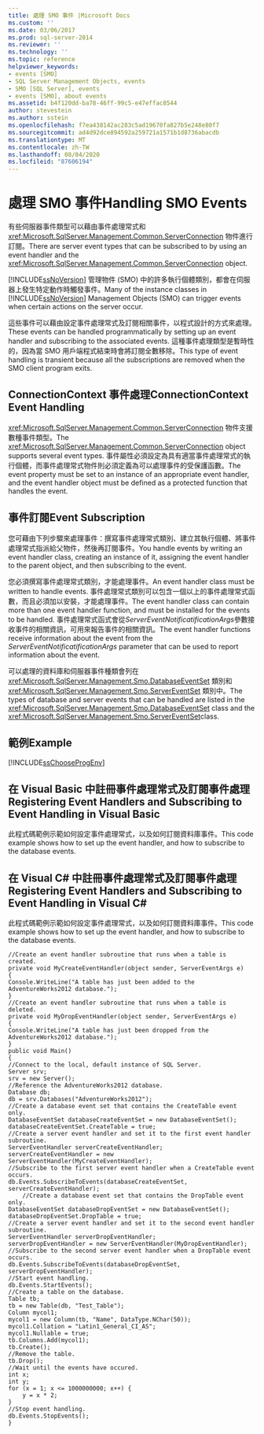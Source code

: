 ```yaml
---
title: 處理 SMO 事件 |Microsoft Docs
ms.custom: ''
ms.date: 03/06/2017
ms.prod: sql-server-2014
ms.reviewer: ''
ms.technology: ''
ms.topic: reference
helpviewer_keywords:
- events [SMO]
- SQL Server Management Objects, events
- SMO [SQL Server], events
- events [SMO], about events
ms.assetid: b4f120dd-ba78-46ff-99c5-e47effac8544
author: stevestein
ms.author: sstein
ms.openlocfilehash: f7ea438142ac283c5ad19670fa827b5e248e80f7
ms.sourcegitcommit: ad4d92dce894592a259721a1571b1d8736abacdb
ms.translationtype: MT
ms.contentlocale: zh-TW
ms.lasthandoff: 08/04/2020
ms.locfileid: "87606194"
---
```

# <a name="handling-smo-events"></a><span data-ttu-id="28cb5-102">處理 SMO 事件</span><span class="sxs-lookup"><span data-stu-id="28cb5-102">Handling SMO Events</span></span>
  <span data-ttu-id="28cb5-103">有些伺服器事件類型可以藉由事件處理常式和 <xref:Microsoft.SqlServer.Management.Common.ServerConnection> 物件進行訂閱。</span><span class="sxs-lookup"><span data-stu-id="28cb5-103">There are server event types that can be subscribed to by using an event handler and the <xref:Microsoft.SqlServer.Management.Common.ServerConnection> object.</span></span>  
  
 <span data-ttu-id="28cb5-104">[!INCLUDE[ssNoVersion](../../../includes/ssnoversion-md.md)] 管理物件 (SMO) 中的許多執行個體類別，都會在伺服器上發生特定動作時觸發事件。</span><span class="sxs-lookup"><span data-stu-id="28cb5-104">Many of the instance classes in [!INCLUDE[ssNoVersion](../../../includes/ssnoversion-md.md)] Management Objects (SMO) can trigger events when certain actions on the server occur.</span></span>  
  
 <span data-ttu-id="28cb5-105">這些事件可以藉由設定事件處理常式及訂閱相關事件，以程式設計的方式來處理。</span><span class="sxs-lookup"><span data-stu-id="28cb5-105">These events can be handled programmatically by setting up an event handler and subscribing to the associated events.</span></span> <span data-ttu-id="28cb5-106">這種事件處理類型是暫時性的，因為當 SMO 用戶端程式結束時會將訂閱全數移除。</span><span class="sxs-lookup"><span data-stu-id="28cb5-106">This type of event handling is transient because all the subscriptions are removed when the SMO client program exits.</span></span>  
  
## <a name="connectioncontext-event-handling"></a><span data-ttu-id="28cb5-107">ConnectionContext 事件處理</span><span class="sxs-lookup"><span data-stu-id="28cb5-107">ConnectionContext Event Handling</span></span>  
 <span data-ttu-id="28cb5-108"><xref:Microsoft.SqlServer.Management.Common.ServerConnection> 物件支援數種事件類型。</span><span class="sxs-lookup"><span data-stu-id="28cb5-108">The <xref:Microsoft.SqlServer.Management.Common.ServerConnection> object supports several event types.</span></span> <span data-ttu-id="28cb5-109">事件屬性必須設定為具有適當事件處理常式的執行個體，而事件處理常式物件則必須定義為可以處理事件的受保護函數。</span><span class="sxs-lookup"><span data-stu-id="28cb5-109">The event property must be set to an instance of an appropriate event handler, and the event handler object must be defined as a protected function that handles the event.</span></span>  
  
## <a name="event-subscription"></a><span data-ttu-id="28cb5-110">事件訂閱</span><span class="sxs-lookup"><span data-stu-id="28cb5-110">Event Subscription</span></span>  
 <span data-ttu-id="28cb5-111">您可藉由下列步驟來處理事件：撰寫事件處理常式類別、建立其執行個體、將事件處理常式指派給父物件，然後再訂閱事件。</span><span class="sxs-lookup"><span data-stu-id="28cb5-111">You handle events by writing an event handler class, creating an instance of it, assigning the event handler to the parent object, and then subscribing to the event.</span></span>  
  
 <span data-ttu-id="28cb5-112">您必須撰寫事件處理常式類別，才能處理事件。</span><span class="sxs-lookup"><span data-stu-id="28cb5-112">An event handler class must be written to handle events.</span></span> <span data-ttu-id="28cb5-113">事件處理常式類別可以包含一個以上的事件處理常式函數，而且必須加以安裝，才能處理事件。</span><span class="sxs-lookup"><span data-stu-id="28cb5-113">The event handler class can contain more than one event handler function, and must be installed for the events to be handled.</span></span> <span data-ttu-id="28cb5-114">事件處理常式函式會從*ServerEventNotificatificationArgs*參數接收事件的相關資訊，可用來報告事件的相關資訊。</span><span class="sxs-lookup"><span data-stu-id="28cb5-114">The event handler functions receive information about the event from the *ServerEventNotificatificationArgs* parameter that can be used to report information about the event.</span></span>  
  
 <span data-ttu-id="28cb5-115">可以處理的資料庫和伺服器事件種類會列在 <xref:Microsoft.SqlServer.Management.Smo.DatabaseEventSet> 類別和 <xref:Microsoft.SqlServer.Management.Smo.ServerEventSet> 類別中。</span><span class="sxs-lookup"><span data-stu-id="28cb5-115">The types of database and server events that can be handled are listed in the <xref:Microsoft.SqlServer.Management.Smo.DatabaseEventSet> class and the <xref:Microsoft.SqlServer.Management.Smo.ServerEventSet>class.</span></span>  
  
## <a name="example"></a><span data-ttu-id="28cb5-116">範例</span><span class="sxs-lookup"><span data-stu-id="28cb5-116">Example</span></span>  
 [!INCLUDE[ssChooseProgEnv](../../../includes/sschooseprogenv-md.md)]  
  
## <a name="registering-event-handlers-and-subscribing-to-event-handling-in-visual-basic"></a><span data-ttu-id="28cb5-117">在 Visual Basic 中註冊事件處理常式及訂閱事件處理</span><span class="sxs-lookup"><span data-stu-id="28cb5-117">Registering Event Handlers and Subscribing to Event Handling in Visual Basic</span></span>  
 <span data-ttu-id="28cb5-118">此程式碼範例示範如何設定事件處理常式，以及如何訂閱資料庫事件。</span><span class="sxs-lookup"><span data-stu-id="28cb5-118">This code example shows how to set up the event handler, and how to subscribe to the database events.</span></span>  
  
<!-- TODO: review snippet reference  [!CODE [SMO How to#SMO_VBEvents1](SMO How to#SMO_VBEvents1)]  -->  
  
## <a name="registering-event-handlers-and-subscribing-to-event-handling-in-visual-c"></a><span data-ttu-id="28cb5-119">在 Visual C# 中註冊事件處理常式及訂閱事件處理</span><span class="sxs-lookup"><span data-stu-id="28cb5-119">Registering Event Handlers and Subscribing to Event Handling in Visual C#</span></span>  
 <span data-ttu-id="28cb5-120">此程式碼範例示範如何設定事件處理常式，以及如何訂閱資料庫事件。</span><span class="sxs-lookup"><span data-stu-id="28cb5-120">This code example shows how to set up the event handler, and how to subscribe to the database events.</span></span>  
  
```  
//Create an event handler subroutine that runs when a table is created.   
private void MyCreateEventHandler(object sender, ServerEventArgs e)   
{   
Console.WriteLine("A table has just been added to the AdventureWorks2012 database.");   
}   
//Create an event handler subroutine that runs when a table is deleted.   
private void MyDropEventHandler(object sender, ServerEventArgs e)   
{   
Console.WriteLine("A table has just been dropped from the AdventureWorks2012 database.");   
}   
public void Main()   
{   
//Connect to the local, default instance of SQL Server.   
Server srv;   
srv = new Server();   
//Reference the AdventureWorks2012 database.   
Database db;   
db = srv.Databases("AdventureWorks2012");   
//Create a database event set that contains the CreateTable event only.   
DatabaseEventSet databaseCreateEventSet = new DatabaseEventSet();   
databaseCreateEventSet.CreateTable = true;   
//Create a server event handler and set it to the first event handler subroutine.   
ServerEventHandler serverCreateEventHandler;   
serverCreateEventHandler = new ServerEventHandler(MyCreateEventHandler);   
//Subscribe to the first server event handler when a CreateTable event occurs.   
db.Events.SubscribeToEvents(databaseCreateEventSet, serverCreateEventHandler);   
    //Create a database event set that contains the DropTable event only.   
DatabaseEventSet databaseDropEventSet = new DatabaseEventSet();   
databaseDropEventSet.DropTable = true;   
//Create a server event handler and set it to the second event handler subroutine.   
ServerEventHandler serverDropEventHandler;   
serverDropEventHandler = new ServerEventHandler(MyDropEventHandler);   
//Subscribe to the second server event handler when a DropTable event occurs.   
db.Events.SubscribeToEvents(databaseDropEventSet, serverDropEventHandler);   
//Start event handling.   
db.Events.StartEvents();   
//Create a table on the database.   
Table tb;   
tb = new Table(db, "Test_Table");   
Column mycol1;   
mycol1 = new Column(tb, "Name", DataType.NChar(50));   
mycol1.Collation = "Latin1_General_CI_AS";   
mycol1.Nullable = true;   
tb.Columns.Add(mycol1);   
tb.Create();   
//Remove the table.   
tb.Drop();   
//Wait until the events have occured.   
int x;   
int y;   
for (x = 1; x <= 1000000000; x++) {   
    y = x * 2;   
}   
//Stop event handling.   
db.Events.StopEvents();   
}  
```  
  
  

